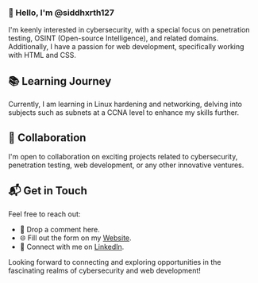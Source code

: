 ### 👋 Hello, I'm @siddhxrth127

I'm keenly interested in cybersecurity, with a special focus on penetration testing, OSINT (Open-source Intelligence), and related domains. Additionally, I have a passion for web development, specifically working with HTML and CSS.

## 📚 Learning Journey

Currently, I am learning in Linux hardening and networking, delving into subjects such as subnets at a CCNA level to enhance my skills further.

## 🤝 Collaboration

I'm open to collaboration on exciting projects related to cybersecurity, penetration testing, web development, or any other innovative ventures.

## 📬 Get in Touch

Feel free to reach out:

- 💬 Drop a comment here.
- 🌐 Fill out the form on my [Website](#coming-soon).
- 📱 Connect with me on [LinkedIn](#https://www.linkedin.com/in/siddhxrth127/).

Looking forward to connecting and exploring opportunities in the fascinating realms of cybersecurity and web development!
